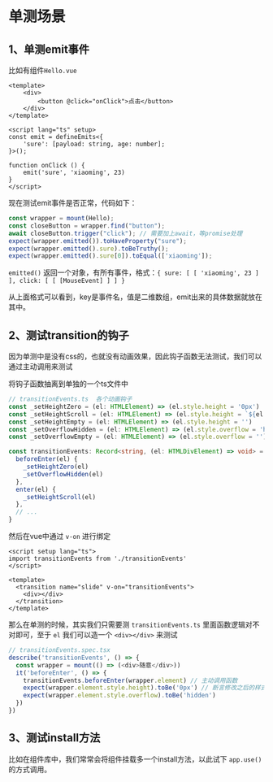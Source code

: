 # 单测场景

## 1、单测emit事件

比如有组件`Hello.vue`

```vue
<template>
    <div>
        <button @click="onClick">点击</button>
    </div>
</template>

<script lang="ts" setup>
const emit = defineEmits<{
    'sure': [payload: string, age: number];
}>();

function onClick () {
    emit('sure', 'xiaoming', 23)
}
</script>
```

现在测试emit事件是否正常，代码如下：

```ts
const wrapper = mount(Hello);
const closeButton = wrapper.find("button");
await closeButton.trigger("click"); // 需要加上await，等promise处理
expect(wrapper.emitted()).toHaveProperty("sure");
expect(wrapper.emitted().sure).toBeTruthy();
expect(wrapper.emitted().sure[0]).toEqual(['xiaoming']);
```

`emitted()` 返回一个对象，有所有事件，格式：`{ sure: [ [ 'xiaoming', 23 ] ], click: [ [ [MouseEvent] ] ] }`

从上面格式可以看到，key是事件名，值是二维数组，emit出来的具体数据就放在其中。

## 2、测试transition的钩子

因为单测中是没有css的，也就没有动画效果，因此钩子函数无法测试，我们可以通过主动调用来测试

将钩子函数抽离到单独的一个ts文件中

```ts
// transitionEvents.ts  各个动画钩子
const _setHeightZero = (el: HTMLElement) => (el.style.height = '0px')
const _setHeightScroll = (el: HTMLElement) => (el.style.height = `${el.scrollHeight}px`)
const _setHeightEmpty = (el: HTMLElement) => (el.style.height = '')
const _setOverflowHidden = (el: HTMLElement) => (el.style.overflow = 'hidden')
const _setOverflowEmpty = (el: HTMLElement) => (el.style.overflow = '')

const transitionEvents: Record<string, (el: HTMLDivElement) => void> = {
  beforeEnter(el) {
    _setHeightZero(el)
    _setOverflowHidden(el)
  },
  enter(el) {
    _setHeightScroll(el)
  },
  // ...
}
```

然后在vue中通过 `v-on` 进行绑定

```vue
<script setup lang="ts">
import transitionEvents from './transitionEvents'
</script>

<template>
  <transition name="slide" v-on="transitionEvents">
  	<div></div>
  </transition>
</template>
```

那么在单测的时候，其实我们只需要测 `transitionEvents.ts` 里面函数逻辑对不对即可，至于 `el` 我们可以造一个 `<div></div>` 来测试

```ts
// transitionEvents.spec.tsx
describe('transitionEvents', () => {
  const wrapper = mount(() => (<div>随意</div>))
  it('beforeEnter', () => {
    transitionEvents.beforeEnter(wrapper.element) // 主动调用函数
    expect(wrapper.element.style.height).toBe('0px') // 断言修改之后的样式是否正确
    expect(wrapper.element.style.overflow).toBe('hidden')
  })
})
```

## 3、测试install方法

比如在组件库中，我们常常会将组件挂载多一个install方法，以此试下 `app.use()` 的方式调用。